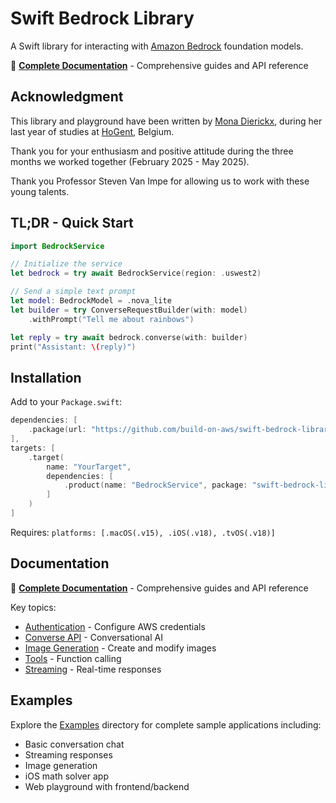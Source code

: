 # Swift Bedrock Library

A Swift library for interacting with [Amazon Bedrock](https://docs.aws.amazon.com/bedrock/latest/userguide/what-is-bedrock.html) foundation models.

📖 **[Complete Documentation](https://swiftpackageindex.com/build-on-aws/swift-bedrock-library/documentation)** - Comprehensive guides and API reference

## Acknowledgment

This library and playground have been written by [Mona Dierickx](https://www.linkedin.com/in/mona-dierickx/), during her last year of studies at [HoGent](https://www.hogent.be/), Belgium.

Thank you for your enthusiasm and positive attitude during the three months we worked together (February 2025 - May 2025).

Thank you Professor Steven Van Impe for allowing us to work with these young talents.

## TL;DR - Quick Start

```swift
import BedrockService

// Initialize the service
let bedrock = try await BedrockService(region: .uswest2)

// Send a simple text prompt
let model: BedrockModel = .nova_lite
let builder = try ConverseRequestBuilder(with: model)
    .withPrompt("Tell me about rainbows")

let reply = try await bedrock.converse(with: builder)
print("Assistant: \(reply)")
```

## Installation

Add to your `Package.swift`:

```swift
dependencies: [
    .package(url: "https://github.com/build-on-aws/swift-bedrock-library.git", branch: "main")
],
targets: [
    .target(
        name: "YourTarget",
        dependencies: [
            .product(name: "BedrockService", package: "swift-bedrock-library")
        ]
    )
]
```

Requires: `platforms: [.macOS(.v15), .iOS(.v18), .tvOS(.v18)]`

## Documentation

📖 **[Complete Documentation](https://swiftpackageindex.com/build-on-aws/swift-bedrock-library/documentation)** - Comprehensive guides and API reference

Key topics:
- [Authentication](https://swiftpackageindex.com/build-on-aws/swift-bedrock-library/documentation/bedrockservice/authentication) - Configure AWS credentials
- [Converse API](https://swiftpackageindex.com/build-on-aws/swift-bedrock-library/documentation/bedrockservice/converse) - Conversational AI
- [Image Generation](https://swiftpackageindex.com/build-on-aws/swift-bedrock-library/documentation/bedrockservice/imagegeneration) - Create and modify images
- [Tools](https://swiftpackageindex.com/build-on-aws/swift-bedrock-library/documentation/bedrockservice/tools) - Function calling
- [Streaming](https://swiftpackageindex.com/build-on-aws/swift-bedrock-library/documentation/bedrockservice/streaming) - Real-time responses

## Examples

Explore the [Examples](./Examples/) directory for complete sample applications including:
- Basic conversation chat
- Streaming responses
- Image generation
- iOS math solver app
- Web playground with frontend/backend